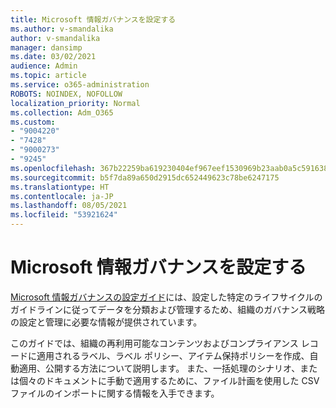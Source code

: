 ```yaml
---
title: Microsoft 情報ガバナンスを設定する
ms.author: v-smandalika
author: v-smandalika
manager: dansimp
ms.date: 03/02/2021
audience: Admin
ms.topic: article
ms.service: o365-administration
ROBOTS: NOINDEX, NOFOLLOW
localization_priority: Normal
ms.collection: Adm_O365
ms.custom:
- "9004220"
- "7428"
- "9000273"
- "9245"
ms.openlocfilehash: 367b22259ba619230404ef967eef1530969b23aab0a5c5916382fd19cdb5986d
ms.sourcegitcommit: b5f7da89a650d2915dc652449623c78be6247175
ms.translationtype: HT
ms.contentlocale: ja-JP
ms.lasthandoff: 08/05/2021
ms.locfileid: "53921624"
---
```

# <a name="set-up-microsoft-information-governance"></a>Microsoft 情報ガバナンスを設定する

[Microsoft 情報ガバナンスの設定ガイド](https://go.microsoft.com/fwlink/?linkid=2146529)には、設定した特定のライフサイクルのガイドラインに従ってデータを分類および管理するため、組織のガバナンス戦略の設定と管理に必要な情報が提供されています。

このガイドでは、組織の再利用可能なコンテンツおよびコンプライアンス レコードに適用されるラベル、ラベル ポリシー、アイテム保持ポリシーを作成、自動適用、公開する方法について説明します。 また、一括処理のシナリオ、または個々のドキュメントに手動で適用するために、ファイル計画を使用した CSV ファイルのインポートに関する情報を入手できます。
